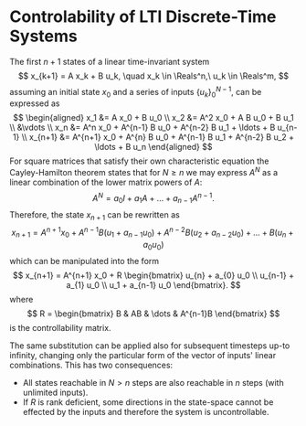 # Controlability of LTI Discrete-Time Systems

The first $n+1$ states of a linear time-invariant system
$$
x_{k+1} = A x_k + B u_k, \quad x_k \in \Reals^n,\ u_k \in \Reals^m,
$$
assuming an initial state $x_0$ and a series of inputs $\{u_k\}_0^{N-1}$, can be expressed as
$$
\begin{aligned}
x_1 &= A x_0 + B u_0 \\
x_2 &= A^2 x_0 + A B u_0 + B u_1 \\
    &\vdots \\
x_n &= A^n x_0 + A^{n-1} B u_0 + A^{n-2} B u_1 + \ldots + B u_{n-1} \\
x_{n+1} &= A^{n+1} x_0 + A^{n} B u_0 + A^{n-1} B u_1 + A^{n-2} B u_2 + \ldots + B u_n
\end{aligned}
$$
For square matrices that satisfy their own characteristic equation the Cayley-Hamilton theorem states that for $N \geq n$ we may express $A^N$ as a linear combination of the lower matrix powers of $A$:
$$
A^N = a_0 I + a_1 A + \ldots + a_{n-1} A^{n-1}.
$$
Therefore, the state $x_{n+1}$ can be rewritten as
$$
x_{n+1} = A^{n+1} x_0 + A^{n-1} B (u_1 + a_{n-1} u_0) + A^{n-2} B (u_2 + a_{n-2} u_0) + \ldots + B (u_n + a_{0} u_0)
$$
which can be manipulated into the form
$$
x_{n+1} = A^{n+1} x_0 + R \begin{bmatrix}
	u_{n} + a_{0} u_0 \\
	u_{n-1} + a_{1} u_0 \\
	u_1 + a_{n-1} u_0
\end{bmatrix}.
$$
where
$$ 
R = \begin{bmatrix}
	B & AB & \dots & A^{n-1}B
\end{bmatrix}
$$
is the controllability matrix.

The same substitution can be applied also for subsequent timesteps up-to infinity, changing only the particular form of the vector of inputs' linear combinations. This has two consequences:
- All states reachable in $N > n$ steps are also reachable in $n$ steps (with unlimited inputs).
- If $R$ is rank deficient, some directions in the state-space cannot be effected by the inputs and therefore the system is uncontrollable.

